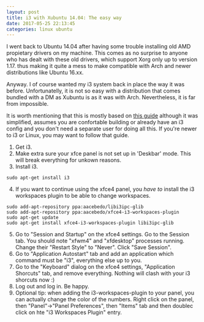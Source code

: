 ```yaml
---
layout: post
title: i3 with Xubuntu 14.04: The easy way
date: 2017-05-25 22:13:45
categories: linux ubuntu
---
```


I went back to Ubuntu 14.04 after having some trouble installing old AMD propietary
drivers on my machine. This comes as no surprise to anyone who has dealt with these
old drivers, which support Xorg only up to version 1.17. thus making it quite a 
mess to make compatible with Arch and newer distributions like Ubuntu 16.xx.

Anyway. I of course wanted my i3 system back in place the way it was before.
Unfortunatelly, it is not so easy with a distribution that comes bundled with a 
DM as Xubuntu is as it was with Arch. Nevertheless, it is far from impossible.

It is worth mentioning that this is mostly based on [this guide](http://feeblenerd.blogspot.com.ar/2015/11/pretty-i3-with-xfce.html) 
although it was simplified, assumes you are confortable building or already have an i3 config and you don't need a
separate user for doing all this. If you're newer to i3 or Linux, you may want to follow that guide.


1. Get i3.
2. Make extra sure your xfce panel is not set up in 'Deskbar' mode. This will
   break everything for unkown reasons.
3. Install i3.
```
sudo apt-get install i3
```
4. If you want to continue using the xfce4 panel, you *have to* install the i3 workspaces
plugin to be able to change workspaces.
```
sudo add-apt-repository ppa:aacebedo/libi3ipc-glib
sudo add-apt-repository ppa:aacebedo/xfce4-i3-workspaces-plugin
sudo apt-get update
sudo apt-get install xfce4-i3-workspaces-plugin libi3ipc-glib
````
5. Go to "Session and Startup" on the xfce4 settings. Go to the Session tab. You should note
"xfwm4" and "xfdesktop" processes running. Change their "Restart Style" to "Never". Click "Save Session".
6. Go to "Application Autostart" tab and add an application which command must be "i3", everything else up to you.
7. Go to the "Keyboard" dialog on the xfce4 settings, "Application Shorcuts" tab, and remove everything. Nothing will
clash with your i3 shorcuts now :)
8. Log out and log in. Be happy.
9. Optional tip: when adding the i3-workspaces-plugin to your panel, you can actually change the color of the numbers. 
Right click on the panel, then "Panel"->"Panel Preferences", then "Items" tab and then doublec click on hte "i3
Workspaces Plugin" entry.


